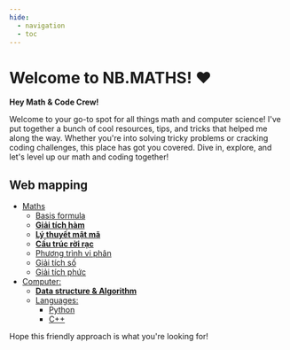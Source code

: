```yaml
---
hide:
  - navigation
  - toc
---
```

# Welcome to NB.MATHS! ❤️

**Hey Math & Code Crew!**

Welcome to your go-to spot for all things math and computer science! I've put together a bunch of cool resources, tips, and tricks that helped me along the way. Whether you're into solving tricky problems or cracking coding challenges, this place has got you covered. Dive in, explore, and let's level up our math and coding together!

## Web mapping
- [Maths](#web-mapping)
    - [Basis formula](maths/index.md)
    - [**Giải tích hàm**](maths/GTH/index.md)
    - [**Lý thuyết mật mã**](maths/cryptography.md)
    - [**Cấu trúc rời rạc**](maths/CTRR/index.md)
    <!-- - [Statistics](maths/statistics.md) -->
    - [Phương trình vi phân](maths/ode.md)
    - [Giải tích số](maths/numericalmethods.md)
    - [Giải tích phức](maths/complexanalysis.md)
- [Computer:](#web-mapping)
    - [**Data structure & Algorithm**](computer/dsa.md)
    - [Languages:](#web-mapping)
        - [Python](computer/python/python.md)
        - [C++](computer/cpp/cpp.md)

Hope this friendly approach is what you're looking for!